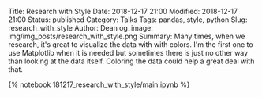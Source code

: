 Title: Research with Style
Date: 2018-12-17 21:00
Modified: 2018-12-17 21:00
Status: published
Category: Talks
Tags: pandas, style, python
Slug: research_with_style
Author: Dean
og_image: img/img_posts/research_with_style.png
Summary: Many times, when we research, it's great to visualize the data with with colors. I'm the first one to use Matplotlib when it is needed but sometimes there is just no other way than looking at the data itself. Coloring the data could help a great deal with that.

{% notebook 181217_research_with_style/main.ipynb %}